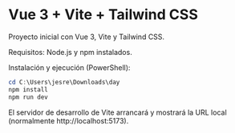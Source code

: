 # Vue 3 + Vite + Tailwind CSS

Proyecto inicial con Vue 3, Vite y Tailwind CSS.

Requisitos: Node.js y npm instalados.

Instalación y ejecución (PowerShell):

```powershell
cd C:\Users\jesre\Downloads\day
npm install
npm run dev
```

El servidor de desarrollo de Vite arrancará y mostrará la URL local (normalmente http://localhost:5173).
